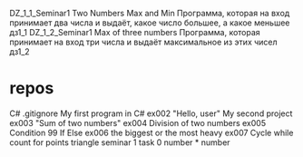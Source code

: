 DZ_1_1_Seminar1 Two Numbers Max and Min Программа, которая на вход принимает два числа и выдаёт, какое число большее, а какое меньшее дз1_1
DZ_1_2_Seminar1 Max of three numbers Программа, которая принимает на вход три числа и выдаёт максимальное из этих чисел дз1_2

# repos
C#
.gitignore
My first program in C# ex002 "Hello, user"
My second project ex003 "Sum of two numbers"
ex004 Division of two numbers
ex005 Condition 99 If Else
ex006 the biggest or the most heavy
ex007 Cycle while count for points triangle
seminar 1 task 0 number * number
